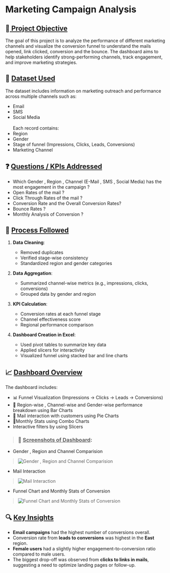 # Marketing Campaign Analysis
## 📌<u> Project Objective</u>
The goal of this project is to analyze the performance of different marketing channels and visualize the conversion funnel to understand the mails opened, link clicked, conversion and the bounce. 
The dashboard aims to help stakeholders identify strong-performing channels, track engagement, and improve marketing strategies.

## 📂 <u>Dataset Used</u>
The dataset includes information on marketing outreach and performance across multiple channels such as:
- Email
- SMS
- Social Media <br>
<br>Each record contains:
- Region
- Gender
- Stage of funnel (Impressions, Clicks, Leads, Conversions)
- Marketing Channel

## ❓ <u>Questions / KPIs Addressed</u>
- Which Gender , Region , Channel (E-Mail , SMS , Social Media) has the most engagement in the campaign ?
- Open Rates of the mail ?
- Click Through Rates of the mail ?
- Conversion Rate and the Overall Conversion Rates?
- Bounce Rates ?
- Monthly Analysis of Conversion ?

## 🧪 <u>Process Followed</u>
1. **Data Cleaning**:
   - Removed duplicates
   - Verified stage-wise consistency
   - Standardized region and gender categories

2. **Data Aggregation**:
   - Summarized channel-wise metrics (e.g., impressions, clicks, conversions)
   - Grouped data by gender and region

3. **KPI Calculation**:
   - Conversion rates at each funnel stage
   - Channel effectiveness score
   - Regional performance comparison

4. **Dashboard Creation in Excel**:
   - Used pivot tables to summarize key data
   - Applied slicers for interactivity
   - Visualized funnel using stacked bar and line charts

## 📈 <u>Dashboard Overview</u>
The dashboard includes:
- 📊 Funnel Visualization (Impressions → Clicks → Leads → Conversions)
- 📍 Region-wise , Channel-wise and Gender-wise performance breakdown using Bar Charts
- 📧 Mail interaction with customers using Pie Charts
- 🎯Monthly Stats using Combo Charts
- Interactive filters by using Slicers

> ### 📸 <u>Screenshots of Dashboard</u>:
- Gender , Region and Channel Comparision
> ![Gender , Region and Channel Comparision](https://github.com/user-attachments/assets/1f2ecc23-84f8-4a14-bc37-75107c401a7f)
- Mail Interaction
> ![Mail Interaction](https://github.com/user-attachments/assets/29ba48d3-47a0-46e3-b45a-9d42a1fdf359)
- Funnel Chart and Monthly Stats of Conversion
> ![Funnel Chart and Monthly Stats of Conversion](https://github.com/user-attachments/assets/1f065e29-6002-449d-8e39-2236a67e3a12)


## 🔍 <u>Key Insights</u>
- **Email campaigns** had the highest number of conversions overall.
- Conversion rate from **leads to conversions** was highest in the **East** region.
- **Female users** had a slightly higher engagement-to-conversion ratio compared to male users.
- The biggest drop-off was observed from **clicks to links in mails**, suggesting a need to optimize landing pages or follow-up.

